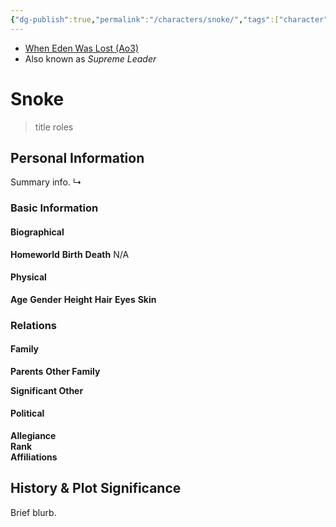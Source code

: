 ```yaml
---
{"dg-publish":true,"permalink":"/characters/snoke/","tags":["character","firstorder","forcesensitive"],"dgHomeLink":false}
---
```


- [When Eden Was Lost (Ao3)](https://archiveofourown.org/works/19334440/chapters/45992584)
- Also known as *Supreme Leader*

# Snoke
>title roles

## Personal Information
Summary info.
↳

### Basic Information

#### Biographical
**Homeworld** 
**Birth**
**Death** N/A

#### Physical
**Age** 
**Gender** 
**Height** 
**Hair** 
**Eyes** 
**Skin** 

### Relations

#### Family
**Parents** 
**Other Family**

**Significant Other** 

#### Political
**Allegiance**  
**Rank**  
**Affiliations**  

## History & Plot Significance
Brief blurb.